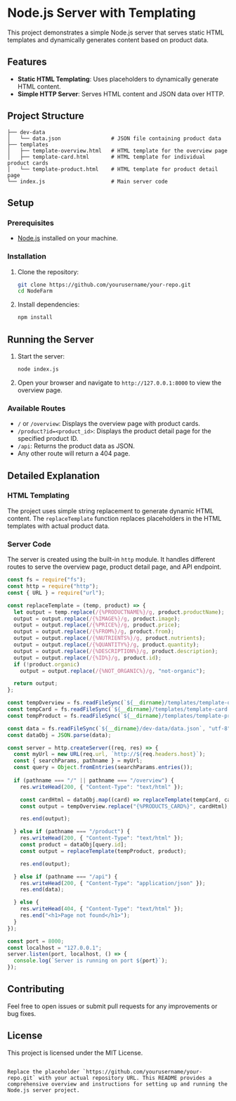 
# Node.js Server with Templating

This project demonstrates a simple Node.js server that serves static HTML templates and dynamically generates content based on product data.

## Features

- **Static HTML Templating**: Uses placeholders to dynamically generate HTML content.
- **Simple HTTP Server**: Serves HTML content and JSON data over HTTP.

## Project Structure

```
├── dev-data
│   └── data.json                # JSON file containing product data
├── templates
│   ├── template-overview.html   # HTML template for the overview page
│   ├── template-card.html       # HTML template for individual product cards
│   └── template-product.html    # HTML template for product detail page
└── index.js                     # Main server code
```

## Setup

### Prerequisites

- [Node.js](https://nodejs.org/) installed on your machine.

### Installation

1. Clone the repository:
   ```sh
   git clone https://github.com/yourusername/your-repo.git
   cd NodeFarm
   ```

2. Install dependencies:
   ```sh
   npm install
   ```

## Running the Server

1. Start the server:
   ```sh
   node index.js
   ```

2. Open your browser and navigate to `http://127.0.0.1:8000` to view the overview page.

### Available Routes

- `/` or `/overview`: Displays the overview page with product cards.
- `/product?id=<product_id>`: Displays the product detail page for the specified product ID.
- `/api`: Returns the product data as JSON.
- Any other route will return a 404 page.

## Detailed Explanation

### HTML Templating

The project uses simple string replacement to generate dynamic HTML content. The `replaceTemplate` function replaces placeholders in the HTML templates with actual product data.

### Server Code

The server is created using the built-in `http` module. It handles different routes to serve the overview page, product detail page, and API endpoint.

```javascript
const fs = require("fs");
const http = require("http");
const { URL } = require("url");

const replaceTemplate = (temp, product) => {
  let output = temp.replace(/{%PRODUCTNAME%}/g, product.productName);
  output = output.replace(/{%IMAGE%}/g, product.image);
  output = output.replace(/{%PRICE%}/g, product.price);
  output = output.replace(/{%FROM%}/g, product.from);
  output = output.replace(/{%NUTRIENTS%}/g, product.nutrients);
  output = output.replace(/{%QUANTITY%}/g, product.quantity);
  output = output.replace(/{%DESCRIPTION%}/g, product.description);
  output = output.replace(/{%ID%}/g, product.id);
  if (!product.organic)
    output = output.replace(/{%NOT_ORGANIC%}/g, "not-organic");

  return output;
};

const tempOverview = fs.readFileSync(`${__dirname}/templates/template-overview.html`, "utf-8");
const tempCard = fs.readFileSync(`${__dirname}/templates/template-card.html`, "utf-8");
const tempProduct = fs.readFileSync(`${__dirname}/templates/template-product.html`, "utf-8");

const data = fs.readFileSync(`${__dirname}/dev-data/data.json`, "utf-8");
const dataObj = JSON.parse(data);

const server = http.createServer((req, res) => {
  const myUrl = new URL(req.url, `http://${req.headers.host}`);
  const { searchParams, pathname } = myUrl;
  const query = Object.fromEntries(searchParams.entries());
  
  if (pathname === "/" || pathname === "/overview") {
    res.writeHead(200, { "Content-Type": "text/html" });

    const cardHtml = dataObj.map((card) => replaceTemplate(tempCard, card)).join("");
    const output = tempOverview.replace("{%PRODUCTS_CARD%}", cardHtml);

    res.end(output);

  } else if (pathname === "/product") {
    res.writeHead(200, { "Content-Type": "text/html" });
    const product = dataObj[query.id];
    const output = replaceTemplate(tempProduct, product);

    res.end(output);

  } else if (pathname === "/api") {
    res.writeHead(200, { "Content-Type": "application/json" });
    res.end(data);

  } else {
    res.writeHead(404, { "Content-Type": "text/html" });
    res.end("<h1>Page not found</h1>");
  }
});

const port = 8000;
const localhost = "127.0.0.1";
server.listen(port, localhost, () => {
  console.log(`Server is running on port ${port}`);
});
```

## Contributing

Feel free to open issues or submit pull requests for any improvements or bug fixes.

## License

This project is licensed under the MIT License.
```

Replace the placeholder `https://github.com/yourusername/your-repo.git` with your actual repository URL. This README provides a comprehensive overview and instructions for setting up and running the Node.js server project.

